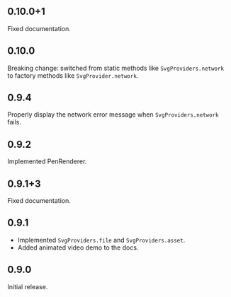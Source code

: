 ## 0.10.0+1

Fixed documentation.

## 0.10.0

Breaking change: switched from static methods like `SvgProviders.network` to
factory methods like `SvgProvider.network`.

## 0.9.4

Properly display the network error message when `SvgProviders.network` fails.

## 0.9.2

Implemented PenRenderer.

## 0.9.1+3

Fixed documentation.

## 0.9.1

- Implemented `SvgProviders.file` and `SvgProviders.asset`.
- Added animated video demo to the docs.

## 0.9.0

Initial release.
